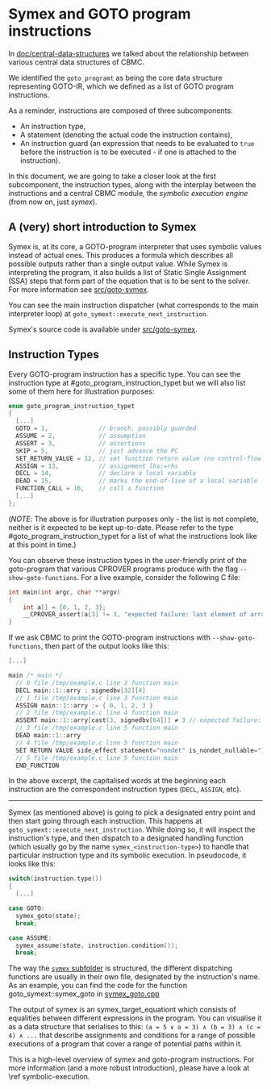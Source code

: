 # Symex and GOTO program instructions

In [doc/central-data-structures](central-data-structures.md) we talked about
the relationship between various central data structures of CBMC.

We identified the `goto_programt` as being the core data structure representing
GOTO-IR, which we defined as a list of GOTO program instructions.

As a reminder, instructions are composed of three subcomponents:

* An instruction type,
* A statement (denoting the actual code the instruction contains),
* An instruction guard (an expression that needs to be evaluated to `true` before
  the instruction is to be executed - if one is attached to the instruction).

In this document, we are going to take a closer look at the first subcomponent,
the instruction types, along with the interplay between the instructions and a
central CBMC module, the *symbolic execution engine* (from now on, just *symex*).

## A (very) short introduction to Symex

Symex is, at its core, a GOTO-program interpreter that uses symbolic values instead of actual ones.
This produces a formula which describes all possible outputs rather than a single output value.
While Symex is interpreting the program, it also builds a list of Static Single Assignment (SSA)
steps that form part of the equation that is to be sent to the solver. For more information see
[src/goto-symex](../../src/goto-symex/README.md).

You can see the main instruction dispatcher (what corresponds to the main interpreter
loop) at `goto_symext::execute_next_instruction`.

Symex's source code is available under [src/goto-symex](../../src/goto-symex/).

## Instruction Types

Every GOTO-program instruction has a specific type. You can see the instruction type
at #goto_program_instruction_typet but we will also list some of them here for illustration
purposes:

```c
enum goto_program_instruction_typet
{
  [...]
  GOTO = 1,              // branch, possibly guarded
  ASSUME = 2,            // assumption
  ASSERT = 3,            // assertions
  SKIP = 5,              // just advance the PC
  SET_RETURN_VALUE = 12, // set function return value (no control-flow change)
  ASSIGN = 13,           // assignment lhs:=rhs
  DECL = 14,             // declare a local variable
  DEAD = 15,             // marks the end-of-live of a local variable
  FUNCTION_CALL = 16,    // call a function
  [...]
};
```

(*NOTE*: The above is for illustration purposes only - the list is not complete, neither is it
expected to be kept up-to-date. Please refer to the type #goto_program_instruction_typet for a
list of what the instructions look like at this point in time.)

You can observe these instruction types in the user-friendly print of the goto-program that
various CPROVER programs produce with the flag `--show-goto-functions`. For a live example,
consider the following C file:

```c
int main(int argc, char **argv)
{
    int a[] = {0, 1, 2, 3};
    __CPROVER_assert(a[3] != 3, "expected failure: last element of array 'a' is equal to 3");
}
```

If we ask CBMC to print the GOTO-program instructions with `--show-goto-functions`, then part
of the output looks like this:

```c
[...]

main /* main */
  // 0 file /tmp/example.c line 3 function main
  DECL main::1::arry : signedbv[32][4]
  // 1 file /tmp/example.c line 3 function main
  ASSIGN main::1::arry := { 0, 1, 2, 3 }
  // 2 file /tmp/example.c line 4 function main
  ASSERT main::1::arry[cast(3, signedbv[64])] ≠ 3 // expected failure: last arry element is equal to 3
  // 3 file /tmp/example.c line 5 function main
  DEAD main::1::arry
  // 4 file /tmp/example.c line 5 function main
  SET RETURN VALUE side_effect statement="nondet" is_nondet_nullable="1"
  // 5 file /tmp/example.c line 5 function main
  END_FUNCTION
```

In the above excerpt, the capitalised words at the beginning each instruction are the
correspondent instruction types (`DECL`, `ASSIGN`, etc).

---

Symex (as mentioned above) is going to pick a designated entry point and then start going through
each instruction. This happens at `goto_symext::execute_next_instruction`. While doing so, it will
inspect the instruction's type, and then dispatch to a designated handling function (which usually
go by the name `symex_<instruction-type>`) to handle that particular instruction type and its
symbolic execution. In pseudocode, it looks like this:

```c
switch(instruction.type())
{
  [...]

case GOTO:
  symex_goto(state);
  break;

case ASSUME:
  symex_assume(state, instruction.condition());
  break;
```

The way the [`symex` subfolder](../../src/goto-symex/) is structured, the different
dispatching functions are usually in their own file, designated by the instruction's
name. As an example, you can find the code for the function goto_symext::symex_goto
in [symex_goto.cpp](../../src/goto-symex/symex_goto.cpp)

The output of symex is an symex_target_equationt which consists of equalities between
different expressions in the program. You can visualise it as a data structure that
serialises to this: `(a = 5 ∨ a = 3) ∧ (b = 3) ∧ (c = 4) ∧ ...` that describe assignments
and conditions for a range of possible executions of a program that cover a range of
potential paths within it.

This is a high-level overview of symex and goto-program instructions.
For more information (and a more robust introduction), please have a look
at \ref symbolic-execution.
